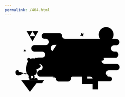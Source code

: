 ```yaml
---
permalink: /404.html
---
```

<html lang="en">
<head>
    <meta charset="utf-8">
    <title>404</title>
    <link href="/css/404.css" rel="stylesheet" type="text/css"/>
</head>
<body>
<a href="https://blog.devgis.com">
<svg class="me404" viewBox="0 0 1000 480">
    <path id="cloud" class="st0" d="M658.4,345.2c-10.9,0-19.7-8.8-19.7-19.7c0-10.9,8.8-19.7,19.7-19.7h50.1c9.9-1.5,17.5-10,17.5-20.3
    c0-11.4-9.2-20.6-20.6-20.6v-0.2H633c-11.4,0-20.6-6.7-20.6-18.1c0-11.4,9.2-19.3,20.6-19.3h70.4l2-0.2c7.3-3.1,12.5-11,12.5-19.5
    c0-8.5-4.2-16.7-11.4-19.2l-2.5-0.3h-11.3c-11.9,0-21.6-8.9-21.6-19.9c0-11,9.7-19.9,21.6-19.9h15.8l1.4-0.3
    c8.6-2.5,14.8-10.1,14.8-19.5c0-11.4-9.2-20.6-20.6-20.6h-1.2h-69.2H382.5c-19.8-0.9-19.9-15.9-19.8-17.8c0-0.1,0-0.1,0-0.2
    c0-9.9-8.1-18-18-18h-93.5c-9.9,0-18,8.1-18,18c0,9.4,7.2,17.1,16.3,17.9h9.3c0.2,0,0,0,0.6,0l0.5,0l0.4,0l0.2,0
    c10.1,0.9,18,9.3,18,19.6c0,10.9-8.8,19.7-19.7,19.7h-70.7c-11.3,0-20.5,9.2-20.5,20.6c0,11.3,9.1,20.5,20.4,20.6h48.8
    c10.3,0,18.7,8.4,18.7,18.7c0,10.3-8.4,18.7-18.7,18.7h-23.2c-11.3,0.1-20.4,9.2-20.4,20.6c0,11.3,9.2,20.5,20.5,20.6h6.3
    c10.7,0,19.3,8.7,19.3,19.3c0,10.7-7.8,19.3-18.4,19.3l-1.5,0l-2.8,0.4c-7.3,3.1-11.8,11-11.5,18.9c0.3,8.5,4.2,16.5,11.7,19.6
    c1.1,0.7,3.4,0.9,4.4,0.9h4.5H296h19.7c3.9,0.5,8.2,4.2,7.4,10.4c0,0.4,0,0.8,0.1,1.1c0,0.5-0.1,1-0.1,1.5c0,9.7,7.9,17.5,17.5,17.5
    h60.2c9.7,0,17.5-7.9,17.5-17.5c0-0.4,0-0.8-0.1-1.2c0.1-0.3,0-0.7,0.1-1.1c0.3-6.5,6.4-10.9,10.6-10.8h110.1
    c8.5,0,16.9,6.6,16.9,14.8c0,8.2,6.6,14.8,14.8,14.8h92.6c8.2,0,14.8-6.6,14.8-14.8c0-8.2-6.6-14.8-14.8-14.8 M332.8,187.1h-21.2
    c-11.4,0-20.6-9.2-20.6-20.6c0-11.4,9.2-20.6,20.6-20.6h21.2c11.4,0,20.6,9.2,20.6,20.6C353.3,177.9,344.1,187.1,332.8,187.1z"/>
    <g id="triforce">
        <path id="zelda_stroke" class="st1" d="M138.4,59.5h36.9l-18.5,32L138.4,59.5z M193.8,91.5l18.5-32h-36.9L193.8,91.5z M175.4,123.5
        l18.5-32h-36.9L175.4,123.5z"/>
        <path id="zelda_dark_shadow" class="st0" d="M156.9,91.5l-18.5-32l18.5,10.7L156.9,91.5z M193.8,70.2l-18.5-10.7l18.5,32
        L193.8,70.2z M175.4,102.2l-18.5-10.7l18.5,32L175.4,102.2z"/>
        <path id="zelda_light_shadow" class="st2" d="M175.4,59.5l-18.5,10.7l-18.5-10.7H175.4z M175.4,59.5l18.5,10.7l18.5-10.7H175.4z
         M156.9,91.5l18.5,10.7l18.5-10.7H156.9z"/>
        <path id="zelda_highlight" class="st3" d="M150.6,66.6h12.5l-6.3,10.8L150.6,66.6z M193.8,77.4l6.3-10.8h-12.5L193.8,77.4z
         M175.4,109.4l6.3-10.8h-12.5L175.4,109.4z"/>
    </g>
    <g id="monkey">
        <path id="foot_back" class="st4"
              d="M187.3,354.5c2.2-4.5,1.6-12.8-3.3-18.5l-9.3,2c2.2,3.5,8.3,7.7,2.3,20.8 c-1.9,4.2-0.8,8.7,4,8.7h22.3c6.5,0,5.3-7.9,2-10.5c-4.2-3.3-10.2-3.6-15.3-1C187.9,357.1,185.3,358.7,187.3,354.5z"/>
        <path id="foot_front" class="st5"
              d="M166.3,354.5c2.2-4.5,1.6-12.8-3.3-18.5l-9.3,2c2.2,3.5,8.3,7.7,2.3,20.8 c-1.9,4.2-0.8,8.7,4,8.7h22.3c6.5,0,5.3-7.9,2-10.5c-4.2-3.3-10.2-3.6-15.3-1C166.9,357.1,164.3,358.7,166.3,354.5z"/>
        <path id="body" class="st5"
              d="M199.8,299.3l9-55.5c0,0-2.1-3.6-7.2-7.1c1.4-1.2,2.2-3.1,1.8-5c-0.6-3.1-3.9-5.3-7.5-4.8 c-2.9,0.4-5,2.4-5.4,4.8l0,0c-7.2-1.9-16.5-1.9-29.5,1.6c-1.5-3.1-5.6-5.4-9.3-5.7c-5.5-0.4-9.3,3.7-9.7,9.3 c-0.3,4.4,2.2,8.3,6.1,9.9c-16,25.6-14.6,58.2-11,71.9c4.3,16.1,18.2,21.8,26.3,21.8c13,0,33.8-1.9,37.5-17.7 C202.9,315,202,303.9,199.8,299.3z"/>
        <path id="rock" class="st6"
              d="M93.4,367.5H89 M104,367.5h144l-11,17.2c-0.9,1.4-2.5,2.3-4.2,2.3H203c-1.6,0-3,0.7-4,2l-40,52"/>
        <path id="tail" class="st7"
              d="M89,315c2.2-15.2-23-13.2-21.6,4.8c1.7,22.3,24.4,22.1,42.5,9.1c10.8-7.8,15.3-1.8,19.1,1.1 c2.3,1.7,6.7,3.3,11-3"/>
        <path id="face" class="st8"
              d="M213.7,245.2c0,0-6-2.9-11,0.2c-4.6,2.8-9.4,1.7-14,0c-4.6-1.7-16-5.1-19.2,2.6 c-2,3.8-2.3,9.7,3.8,16.3c-0.9,10.1-2.9,37.9,28.6,34.2c10.1-1.2,24.8-12.7,25.4-18.2s-1.7-7.4-6.5-6.5 c-1.3-6.5-2.3-12.9-10.7-11.8c-3.9,0.2,7.5,0,8.1-7.5C218.6,247.8,213.7,245.2,213.7,245.2z"/>
        <path id="mouth" class="st9"
              d="M220.6,274.8c0,0-0.3,0.2-0.7,0.5c-0.2,0.2-0.6,0.3-1,0.5c-0.4,0.2-0.9,0.3-1.4,0.5 c-1,0.3-2.1,0.5-3.3,0.6c-1.2,0.2-2.4,0.3-3.7,0.5c-0.6,0.1-1.2,0.2-1.8,0.4c-0.6,0.1-1.1,0.3-1.7,0.5c-0.5,0.2-1,0.4-1.4,0.7 c-0.5,0.2-0.8,0.5-1.2,0.8c-0.4,0.2-0.6,0.6-0.9,0.9c-0.3,0.3-0.4,0.5-0.6,0.7c-0.3,0.4-0.5,0.7-0.5,0.7l0,0.1 c-0.2,0.2-0.5,0.3-0.7,0.1c-0.2-0.1-0.3-0.4-0.2-0.7c0,0,0.2-0.3,0.5-0.8c0.2-0.3,0.3-0.6,0.6-0.9c0.3-0.3,0.5-0.7,0.9-1 c0.4-0.3,0.8-0.7,1.3-1c0.5-0.3,1-0.6,1.6-0.9c0.6-0.2,1.2-0.5,1.8-0.7c0.6-0.2,1.3-0.3,1.9-0.5c1.3-0.3,2.5-0.5,3.7-0.7 c1.2-0.2,2.2-0.4,3-0.7c0.4-0.2,0.8-0.3,1.1-0.4c0.3-0.2,0.5-0.2,0.8-0.4c0.5-0.3,0.7-0.5,0.7-0.5c0.5-0.3,1.1-0.2,1.4,0.2 C221.2,273.9,221.1,274.5,220.6,274.8C220.6,274.8,220.6,274.8,220.6,274.8z"/>
        <path id="nose_hole" class="st10" d="M213.2,266.3c0.6,0,1,0.5,0.9,1.1c0,0.6-0.5,1-1.1,0.9c-0.6,0-1-0.5-0.9-1.1
        C212.1,266.6,212.6,266.2,213.2,266.3z"/>
        <path id="nose_hole_1_" class="st10" d="M208.1,266.9c0.6,0,1,0.5,0.9,1.1c0,0.6-0.5,1-1.1,0.9c-0.6,0-1-0.5-0.9-1.1
        C207.1,267.3,207.6,266.9,208.1,266.9z"/>
        <path id="monkey-eye-r" class="st10"
              d="M205,253.5c1.1,0.1,1.9,1,1.9,2.1c-0.1,1.1-1,1.9-2.1,1.9c-1.1-0.1-1.9-1-1.9-2.1 C203,254.3,203.9,253.4,205,253.5z"/>
        <path id="monkey-eye-l" class="st10"
              d="M191.5,254.6c1.4,0.1,2.4,1.3,2.3,2.7c-0.1,1.4-1.3,2.4-2.7,2.3c-1.4-0.1-2.4-1.3-2.3-2.7 C188.9,255.6,190.1,254.5,191.5,254.6z"/>
        <path id="mongkey_shadow_1_" class="st0" d="M209.1,281c0.9-0.9,9.4-2.6,12-3c2.4-0.4-1.6,4.1-5,5S208.2,282,209.1,281z M143.6,237.1c-0.3,3.6,1.8,7,5.2,8.4c0.4,0.2,0.7,0.5,0.8,0.9c0.1,0.4,0.1,0.9-0.2,1.2c-15.1,24.2-14.7,56.3-10.8,70.8 c4,15.2,17.1,20.7,24.8,20.7c8.9,0,16.1-1,21.8-2.9c-67.5,2.2-35-81.7-33.3-87.3c0.2-0.8,1.2-4.4,1-5c-0.6-1.6-3.5-0.2-6-4 c-2.9-4.5,1.2-9.2,2.6-10.6C146.3,230.1,143.9,233,143.6,237.1z M201.7,297.5c7.8-0.9,17.9-8,22.3-13.3
        c-27.4,14.7-44.4,3.1-50.1-9.8c0.3,5.9,1.6,12.6,5.9,17.3C184.4,296.7,191.8,298.7,201.7,297.5z M208.6,261.2
        c-5.7,0.8-8.6-1.1-11.6,1.8c-2.8,2.7-7.7,4.6-3.8,4.1c3.9-0.6,10.1-3.4,16.8-4.1c0,0,0,0,0,0l-0.5,0c-0.2,0-0.3,0-0.4,0
        c-0.5,0-1-0.4-1-0.9C208.2,261.9,208.2,261.5,208.6,261.2z M198.4,300c0-0.1,0-0.1-0.1-0.2c-0.7,0-1.4,0.1-2,0.1
        c-7.8,0-13.9-2.3-18-6.8c-7.7-8.4-6.6-22.5-6.1-28.4c-5.6-6.2-5.6-11.5-4.6-15c-2,2.3-4.8,8.5,2.1,16.1c-3.9,6.4-5.4,26.5,9.2,36.2
        c7.2,4.8,16.6,5.3,20.8,2.8C199.5,302.9,199,301.2,198.4,300z"/>
        <path id="belly" class="st11" d="M189.1,304c6.2,3,8.1,11.5,5.9,19c-2.3,7.4-9.8,10-16,7c-6.2-3-7.6-10.4-5.3-17.8
        S182.9,301.1,189.1,304z"/>
        <path id="belly_button" class="st9" d="M191.2,322.3c0-0.1-0.1-0.2-0.2-0.2l-1.9-1.4l1-1.9c0.1-0.1,0.1-0.2,0-0.3
        c-0.1-0.2-0.4-0.4-0.7-0.3c-0.2,0-0.4,0.2-0.5,0.3l-0.9,1.7l-1.6-1.2c-0.2-0.1-0.3-0.1-0.5-0.1c-0.4,0.1-0.5,0.4-0.5,0.6
        c0,0.1,0.1,0.2,0.2,0.2l1.8,1.3l-1.1,2.1c-0.1,0.1-0.1,0.2,0,0.3c0.1,0.3,0.4,0.4,0.7,0.4c0.2,0,0.3-0.1,0.4-0.3l1-1.9l1.7,1.3
        c0.1,0.1,0.3,0.1,0.5,0.1C191.1,322.8,191.3,322.5,191.2,322.3z"/>
        <g id="monkey_arm">
            <path id="monkey-arm" class="st5" d="M164.3,344.1c-0.9-0.3-1.8-0.2-2.5,0.2c-0.3-0.2-0.6-0.3-0.9-0.4c-0.8-0.3-1.5-0.5-2.3-0.5
            c-0.1,0-0.2-0.1-0.3-0.3c-2.4-11.4-1.1-27.6,0.3-43.8c0-0.1,1.2-5.7-2.6-7.2c-5.2-2.1-5.5,2.5-5.5,2.7c-0.5,4.8-3.6,39,1.1,51.4
            c0,0.1,0,0.2,0,0.3c-0.4,0.5-0.7,1-0.9,1.7c-1.5,3.9,0.7,8.3,4.8,9.9c4.1,1.6,8.7-0.3,10.1-4.2c0.5-1.3,0.6-2.7,0.3-4
            c0-0.1,0-0.2,0.1-0.2c0.5-0.7,0.9-1.6,0.5-2.9C166.2,345.5,165.4,344.4,164.3,344.1z"/>
            <g id="armpit">
                <path class="st12" d="M165,296c0-4.3-1.8-10.8-6-12c-12.5-3.5-12.4,11.1-12.4,11.1s10.8-1.4,16.7,9.6
                C163.3,304.6,165,300.3,165,296z"/>
                <path class="st11" d="M146.6,295.1c0,0,10.8-1.4,16.7,9.6"/>
                <path class="st11" d="M144.4,296c0,0,8.7-6.6,19.2,0"/>
            </g>
        </g>
    </g>
    <g id="tetris-path">
        <g id="tetris">
            <path id="tetris_stroke" class="st13"
                  d="M487.5,323.5h34v34h-34V323.5z M487.5,357.5h34v34h-34V357.5z M521.5,357.5h34v34h-34 V357.5z M555.5,357.5h34v34h-34V357.5z M555.5,391.5h34v34h-34V391.5z"/>
            <path id="tetris_dark_shadow" class="st2"
                  d="M489,356l6-6c0.9-0.9,2.2-1.5,3.5-1.5h13.9l7.5,7.5H489z M489,390l6-6 c0.9-0.9,2.2-1.5,3.5-1.5h13.9l7.5,7.5H489z M523,390l6-6c0.9-0.9,2.2-1.5,3.5-1.5h13.9l7.5,7.5H523z M557,390l6-6 c0.9-0.9,2.2-1.5,3.5-1.5h13.9l7.5,7.5H557z M557,424l6-6c0.9-0.9,2.2-1.5,3.5-1.5h13.9l7.5,7.5H557z"/>
            <path id="tetris_light_shadow" class="st0"
                  d="M520,356l-8-7.5v-13.9c0-1.4,0.6-2.7,1.6-3.6l6.4-6V356z M520,390l-8-7.5v-13.9 c0-1.4,0.6-2.7,1.6-3.6l6.4-6V390z M554,390l-8-7.5v-13.9c0-1.4,0.6-2.7,1.6-3.6l6.4-6V390z M588,390l-8-7.5v-13.9 c0-1.4,0.6-2.7,1.6-3.6l6.4-6V390z M588,424l-8-7.5v-13.9c0-1.4,0.6-2.7,1.6-3.6l6.4-6V424z"/>
        </g>
    </g>
    <g id="stars">
        <path id="star1" class="st5"
              d="M652.6,332.5c-5.3,3.1-12.1,1.2-15.1-4.1l-1.4-2.4l1.4,2.4c3.1,5.3,1.2,12.1-4.1,15.1l-2.4,1.4 l2.4-1.4c5.3-3.1,12.1-1.2,15.1,4.1l1.4,2.4l-1.4-2.4C645.5,342.3,647.3,335.5,652.6,332.5l2.4-1.4L652.6,332.5z"/>
        <path id="star2" class="st5"
              d="M503.4,73.7c-8,4.6-18.1,1.9-22.7-6.1l-2.1-3.6l2.1,3.6c4.6,8,1.9,18.1-6.1,22.7l-3.6,2.1l3.6-2.1 c8-4.6,18.1-1.9,22.7,6.1l2.1,3.6l-2.1-3.6C492.7,88.4,495.4,78.3,503.4,73.7l3.6-2.1L503.4,73.7z"/>
        <path id="star3" class="st5"
              d="M330.4,335.7c-8,4.6-18.1,1.9-22.7-6.1l-2.1-3.6l2.1,3.6c4.6,8,1.9,18.1-6.1,22.7l-3.6,2.1 l3.6-2.1c8-4.6,18.1-1.9,22.7,6.1l2.1,3.6l-2.1-3.6C319.7,350.4,322.4,340.3,330.4,335.7l3.6-2.1L330.4,335.7z"/>
        <path id="star4" class="st5"
              d="M135.6,176.5c-5.3,3.1-12.1,1.2-15.1-4.1l-1.4-2.4l1.4,2.4c3.1,5.3,1.2,12.1-4.1,15.1l-2.4,1.4 l2.4-1.4c5.3-3.1,12.1-1.2,15.1,4.1l1.4,2.4l-1.4-2.4C128.5,186.3,130.3,179.5,135.6,176.5l2.4-1.4L135.6,176.5z"/>
    </g>
    <g id="moon">
        <path id="moon_body" class="st5" d="M641,34c26,0,47,21,47,47s-21,47-47,47s-47-21-47-47S615,34,641,34z"/>
        <path id="moon_shades" class="st0" d="M622.5,55.9c1.3,2.3,0,5.8-3.1,7.7c-3,2-6.6,1.7-7.9-0.6c-1.3-2.3,0-5.8,3.1-7.7
        C617.6,53.3,621.1,53.6,622.5,55.9z M628.8,94.1c-4.1-6.1-11.6-9-16.7-6.4c-5.1,2.6-5.9,9.6-1.7,15.7c4.1,6.1,11.6,9,16.7,6.4
        C632.2,107.2,632.9,100.2,628.8,94.1z M644.5,109c-3.6,0-6.5,2.2-6.5,5s2.9,5,6.5,5s6.5-2.2,6.5-5S648.1,109,644.5,109z
         M645.7,95.8c-2.3-1.2-5-0.5-6,1.4c-1,2,0,4.5,2.3,5.7c2.3,1.2,5,0.5,6-1.4C649,99.6,648,97,645.7,95.8z M686.5,81
        c0-25.1-20.4-45.5-45.5-45.5c-16.1,0-30.2,8.4-38.3,21c7.9-5.9,17.7-9.5,28.3-9.5c26,0,47,21,47,47c0,6.3-1.3,12.3-3.5,17.8
        C681.9,103.6,686.5,92.8,686.5,81z"/>
    </g>
    <g id="number_4">
        <path id="number_4_outline" class="st1" d="M379.5,235.5c0-4.9-3.9-9.1-8.7-9.1h-11.4v-72.5c0-9.1-8.5-15.7-17.6-15
        c-6,0-11.8,3.1-15.1,8l-52.7,79.8c-1.2,2.1-2.1,4.5-2.1,6.6c0,6.6,5,11.1,10.3,11.1H339v24.3c0,5.6,4.3,10.1,9.9,10.1
        c6,0,10.5-4.5,10.5-10.1v-24.3h11.4C375.6,244.3,379.5,240.4,379.5,235.5z M339,226.4h-45.5l45.5-67.8V226.4z"/>
        <path id="number_4_inner_lines" class="st14" d="M349,158v109.2 M345.9,147c-5.6,0-10.9,2.8-14,7.2l-47.1,69.5
        c-1.2,1.9-3.3,4.3-3.6,5.8c-0.8,4.6,2.3,5.5,7.3,5.5H340 M359.5,235H379 M342,232l-4,7 M345,232l-4,7 M358,232l-4,7 M361,232l-4,7"
        />
        <path id="number_4_dots" class="st10" d="M349,266c1.6,0,2.9,1.3,2.9,2.9c0,1.6-1.3,2.9-2.9,2.9c-1.6,0-2.9-1.3-2.9-2.9
        C346.1,267.3,347.4,266,349,266z M349,155.1c1.6,0,2.9,1.3,2.9,2.9s-1.3,2.9-2.9,2.9c-1.6,0-2.9-1.3-2.9-2.9S347.4,155.1,349,155.1
        z M344.4,144.6c1.6,0,2.9,1.3,2.9,2.9c0,1.6-1.3,2.9-2.9,2.9c-1.6,0-2.9-1.3-2.9-2.9C341.4,145.9,342.7,144.6,344.4,144.6z"/>
    </g>
    <g id="number_4_2">
        <path id="number_4_outline_2" class="st1" d="M627,235.5c0-4.9-3.9-9.1-8.7-9.1h-11.4v-72.5c0-9.1-8.5-15.7-17.6-15
        c-6,0-11.8,3.1-15.1,8l-52.7,79.8c-1.2,2.1-2.1,4.5-2.1,6.6c0,6.6,5,11.1,10.3,11.1h56.7v24.3c0,5.6,4.3,10.1,9.9,10.1
        c6,0,10.5-4.5,10.5-10.1v-24.3h11.4C623.1,244.3,627,240.4,627,235.5z M586.5,226.4H541l45.5-67.8V226.4z"/>
        <path id="number_4_inner_lines_2" class="st14" d="M596.5,158v109.2 M593.3,147c-5.6,0-10.9,2.8-14,7.2l-47.1,69.5
        c-1.2,1.9-3.3,4.3-3.6,5.8c-0.8,4.6,2.3,5.5,7.3,5.5h51.5 M607,235h19.5 M589.5,232l-4,7 M592.5,232l-4,7 M605.5,232l-4,7
         M608.5,232l-4,7"/>
        <path id="number_4_dots_2" class="st10" d="M596.5,266c1.6,0,2.9,1.3,2.9,2.9c0,1.6-1.3,2.9-2.9,2.9c-1.6,0-2.9-1.3-2.9-2.9
        C593.6,267.3,594.9,266,596.5,266z M596.5,155.1c1.6,0,2.9,1.3,2.9,2.9s-1.3,2.9-2.9,2.9c-1.6,0-2.9-1.3-2.9-2.9
        S594.9,155.1,596.5,155.1z M591.8,144.6c1.6,0,2.9,1.3,2.9,2.9c0,1.6-1.3,2.9-2.9,2.9c-1.6,0-2.9-1.3-2.9-2.9
        C588.9,145.9,590.2,144.6,591.8,144.6z"/>
    </g>
    <g id="number_0">
        <path id="number_0_outline" class="st1" d="M502,208.9c0-34-15.9-70.9-54-70.9c-38.3,0-54,36.9-54,70.9s15.7,71.1,54,71.1
        C486.1,280,502,242.9,502,208.9z M481.1,208.9c0,26.8-8.7,53-33.1,53c-24.6,0-33.1-26.2-33.1-53c0-26.8,8.5-52.8,33.1-52.8
        C472.4,156.1,481.1,182.1,481.1,208.9z"/>
        <path id="number_0_inner_lines" class="st15" d="M487.2,175.7c-6.7-16.8-19.3-29.4-39.2-29.4c-32,0-45.1,32.5-45.1,62.4
        s13.1,62.6,45.1,62.6c31.8,0,44.1-32.6,44.1-62.6 M487.5,172c3,0,5.5,2.5,5.5,5.5c0,3-2.5,5.5-5.5,5.5c-3,0-5.5-2.5-5.5-5.5
        C482,174.5,484.5,172,487.5,172z M492.5,202c3,0,5.5,2.5,5.5,5.5c0,3-2.5,5.5-5.5,5.5c-3,0-5.5-2.5-5.5-5.5
        C487,204.5,489.5,202,492.5,202z"/>
        <path id="number_0_dots" class="st10" d="M492.5,205c1.4,0,2.5,1.1,2.5,2.5c0,1.4-1.1,2.5-2.5,2.5c-1.4,0-2.5-1.1-2.5-2.5
        C490,206.1,491.1,205,492.5,205z M487.5,175c1.4,0,2.5,1.1,2.5,2.5c0,1.4-1.1,2.5-2.5,2.5c-1.4,0-2.5-1.1-2.5-2.5
        C485,176.1,486.1,175,487.5,175z M448.1,143.4c1.6,0,2.9,1.3,2.9,2.9c0,1.6-1.3,2.9-2.9,2.9c-1.6,0-2.9-1.3-2.9-2.9
        C445.1,144.7,446.4,143.4,448.1,143.4z M448.1,268.3c1.6,0,2.9,1.3,2.9,2.9c0,1.6-1.3,2.9-2.9,2.9c-1.6,0-2.9-1.3-2.9-2.9
        C445.1,269.6,446.4,268.3,448.1,268.3z"/>
    </g>
    <g id="sword-path">
        <g id="sword">
            <path id="sword_handle" class="st5"
                  d="M444.6,196.6l0.6-0.8c1.5-2,1.8-4.3,3.8-2.8l8.9,6.8c2,1.5,2.4,4.3,0.9,6.3l-0.6,0.8 c-1.5,2-4.3,2.4-6.3,0.9L443,201C441,199.5,443.1,198.5,444.6,196.6z"/>
            <path id="sword_handle_line" class="st14"
                  d="M453.9,197c2,1.5,2.4,4.3,0.9,6.3l-0.6,0.8c-1.5,2-4.3,2.4-6.3,0.9"/>
            <path id="sword_hilt" class="st5"
                  d="M432.5,197.1l10.6-13.9c1.6-2.2,4.7-2.6,6.9-0.9c2.2,1.6,2.6,4.7,0.9,6.9l-10.6,13.9 c-1.6,2.2-4.7,2.6-6.9,0.9C431.2,202.4,430.8,199.3,432.5,197.1z"/>
            <polygon id="sword_blade" class="st1" points="437,199 446,187.3 387.3,138.9 366.3,136.7 372.2,154   "/>
            <polygon id="sword_blade_shadow" class="st0"
                     points="436.7,197 440.3,192.3 369,138.5 368.5,138.4 373.5,153  "/>
        </g>
    </g>
</svg>
</a>
<script>
    var path = document.getElementById('tail');
    path.setAttribute('d', 'M89,315c2.2-15.2-23-13.2-21.6,4.8c1.7,22.3,24.4,22.1,42.5,9.1c10.8-7.8,15.3-1.8,19.1,1.1 c2.3,1.7,6.7,3.3,11-3');
</script>
</body>
</html>
